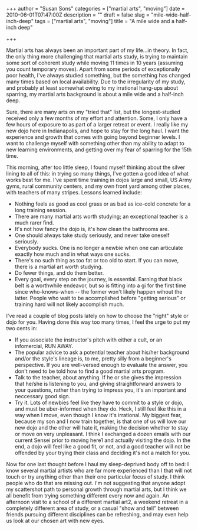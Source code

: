 +++
author = "Susan Sons"
categories = ["martial arts", "moving"]
date = 2010-06-01T07:47:00Z
description = ""
draft = false
slug = "mile-wide-half-inch-deep"
tags = ["martial arts", "moving"]
title = "A mile wide and a half-inch deep"

+++

Martial arts has always been an important part of my life...in theory.  In fact, the only thing more challenging that martial arts study, is trying to maintain some sort of coherent study while moving 11 times in 10 years (assuming you count temporary moves).  Apart from some periods of exceptionally poor health, I've always studied something, but the something has changed many times based on local availability.  Due to the irregularity of my study, and probably at least somewhat owing to my irrational hang-ups about sparring, my martial arts background is about a mile wide and a half-inch deep.

Sure, there are many arts on my "tried that" list, but the longest-studied received only a few months of my effort and attention.  Some, I only have a few hours of exposure to as part of a larger retreat or event.  I really like my new dojo here in Indianapolis, and hope to stay for the long haul.  I want the experience and growth that comes with going beyond beginner levels.  I want to challenge myself with something other than my ability to adapt to new learning environments, and getting over my fear of sparring for the 15th time.

This morning, after too little sleep, I found myself thinking about the silver lining to all of this: in trying so many things, I've gotten a good idea of what works best for me.  I've spent time training in dojos large and small, US Army gyms, rural community centers, and my own front yard among other places, with teachers of many stripes.  Lessons learned include:

- Nothing feels as good as cool grass or as bad as ice-cold concrete for a long training session.
- There are many martial arts worth studying; an exceptional teacher is a much rarer find.
- It's not how fancy the dojo is, it's how clean the bathrooms are.
- One should always take study seriously, and never take oneself seriously.
- Everybody sucks.  One is no longer a newbie when one can articulate exactly how much and in what ways one sucks.
- There's no such thing as too fat or too old to start.  If you can move, there is a martial art worth studying.
- Do fewer things, and do them better.
- Every goal, every step on the journey, is essential.  Earning that black belt is a worthwhile endeavor, but so is fitting into a gi for the first time since who-knows-when -- the former won't likely happen wihout the latter.  People who wait to be accomplished before "getting serious" or training hard will not likely accomplish much.

I've read a couple of blog posts lately on how to choose the "right" style or dojo for you.  Having done this way too many times, I feel the urge to put my two cents in:

- If you associate the instructor's pitch with either a cult, or an infomercial, RUN AWAY.
- The popular advice to ask a potential teacher about his/her background and/or the style's lineage is, to me, pretty silly from a beginner's perspective.  If you are well-versed enough to evaluate the answer, you don't need to be told how to find a good martial arts program.
- Talk to the teacher, about anything.  If he or she gives the impression that he/she is listening to you, and giving straightforward answers to your questions, rather than trying to impress you, it's an important and neccessary good sign.
- Try it.  Lots of newbies feel like they have to commit to a style or dojo, and must be uber-informed when they do.  Heck, I still feel like this in a way when I move, even though I know it's irrational.  My biggest fear, because my son and I now train together, is that one of us will love our new dojo and the other will hate it, making the decision whether to stay or move on very unpleasant.  I think I exchanged a dozen emails with our current Sensei prior to moving here1 and actually visiting the dojo.  In the end, a dojo will feel like a good fit, or not, and a good teacher will not be offended by your trying their class and deciding it's not a match for you.

Now for one last thought before I haul my sleep-deprived body off to bed: I know several martial artists who are far more experienced than I that will not touch or try anything other than their one particular focus of study.  I think people who do that are missing out.  I'm not suggesting that anyone adopt my scattershot path to personal growth through martial arts, but I think we all benefit from trying something different every now and again.  An afternoon visit to a school of a different martial art2, a weekend retreat in a completely different area of study, or a casual "show and tell" between friends pursuing different disciplines can be refreshing, and may even help us look at our chosen art with new eyes.

